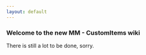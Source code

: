 ```yaml
---
layout: default
---
```

### Welcome to the new MM - CustomItems wiki

There is still a lot to be done, sorry.